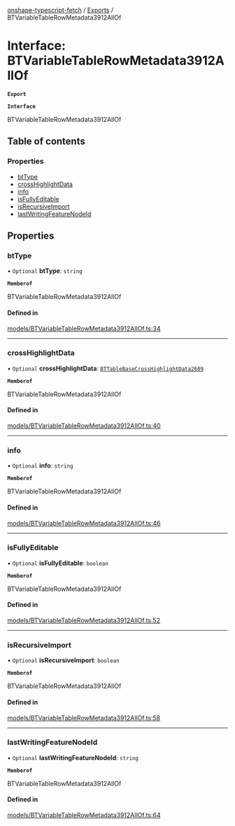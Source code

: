 [onshape-typescript-fetch](../README.md) / [Exports](../modules.md) / BTVariableTableRowMetadata3912AllOf

# Interface: BTVariableTableRowMetadata3912AllOf

**`Export`**

**`Interface`**

BTVariableTableRowMetadata3912AllOf

## Table of contents

### Properties

- [btType](BTVariableTableRowMetadata3912AllOf.md#bttype)
- [crossHighlightData](BTVariableTableRowMetadata3912AllOf.md#crosshighlightdata)
- [info](BTVariableTableRowMetadata3912AllOf.md#info)
- [isFullyEditable](BTVariableTableRowMetadata3912AllOf.md#isfullyeditable)
- [isRecursiveImport](BTVariableTableRowMetadata3912AllOf.md#isrecursiveimport)
- [lastWritingFeatureNodeId](BTVariableTableRowMetadata3912AllOf.md#lastwritingfeaturenodeid)

## Properties

### btType

• `Optional` **btType**: `string`

**`Memberof`**

BTVariableTableRowMetadata3912AllOf

#### Defined in

[models/BTVariableTableRowMetadata3912AllOf.ts:34](https://github.com/toebes/onshape-typescript-fetch/blob/3e11ae1/models/BTVariableTableRowMetadata3912AllOf.ts#L34)

___

### crossHighlightData

• `Optional` **crossHighlightData**: [`BTTableBaseCrossHighlightData2609`](BTTableBaseCrossHighlightData2609.md)

**`Memberof`**

BTVariableTableRowMetadata3912AllOf

#### Defined in

[models/BTVariableTableRowMetadata3912AllOf.ts:40](https://github.com/toebes/onshape-typescript-fetch/blob/3e11ae1/models/BTVariableTableRowMetadata3912AllOf.ts#L40)

___

### info

• `Optional` **info**: `string`

**`Memberof`**

BTVariableTableRowMetadata3912AllOf

#### Defined in

[models/BTVariableTableRowMetadata3912AllOf.ts:46](https://github.com/toebes/onshape-typescript-fetch/blob/3e11ae1/models/BTVariableTableRowMetadata3912AllOf.ts#L46)

___

### isFullyEditable

• `Optional` **isFullyEditable**: `boolean`

**`Memberof`**

BTVariableTableRowMetadata3912AllOf

#### Defined in

[models/BTVariableTableRowMetadata3912AllOf.ts:52](https://github.com/toebes/onshape-typescript-fetch/blob/3e11ae1/models/BTVariableTableRowMetadata3912AllOf.ts#L52)

___

### isRecursiveImport

• `Optional` **isRecursiveImport**: `boolean`

**`Memberof`**

BTVariableTableRowMetadata3912AllOf

#### Defined in

[models/BTVariableTableRowMetadata3912AllOf.ts:58](https://github.com/toebes/onshape-typescript-fetch/blob/3e11ae1/models/BTVariableTableRowMetadata3912AllOf.ts#L58)

___

### lastWritingFeatureNodeId

• `Optional` **lastWritingFeatureNodeId**: `string`

**`Memberof`**

BTVariableTableRowMetadata3912AllOf

#### Defined in

[models/BTVariableTableRowMetadata3912AllOf.ts:64](https://github.com/toebes/onshape-typescript-fetch/blob/3e11ae1/models/BTVariableTableRowMetadata3912AllOf.ts#L64)
